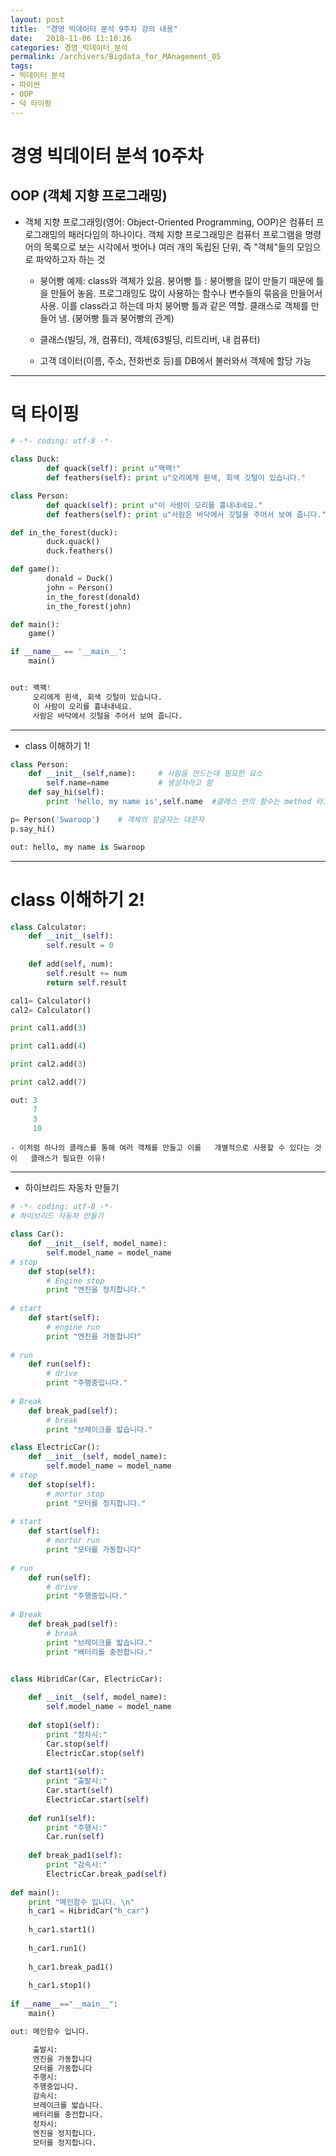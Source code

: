 ```yaml
---
layout: post
title:  "경영 빅데이터 분석 9주차 강의 내용"
date:   2018-11-06 11:10:26
categories: 경영_빅데이터_분석
permalink: /archivers/Bigdata_for_MAnagement_05
tags:
- 빅데이터 분석
- 파이썬
- OOP
- 덕 타이핑
---
```


# 경영 빅데이터 분석 10주차

## OOP (객체 지향 프로그래밍)

* 객체 지향 프로그래밍(영어: Object-Oriented Programming, OOP)은 컴퓨터 프로그래밍의 패러다임의 하나이다. 객체 지향 프로그래밍은 컴퓨터 프로그램을 명령어의 목록으로 보는 시각에서 벗어나 여러 개의 독립된 단위, 즉 "객체"들의 모임으로 파악하고자 하는 것
    - 붕어빵 예제: class와 객체가 있음. 붕어빵 틀 : 붕어빵을 많이 만들기 때문에 틀을 만들어 놓음. 프로그래밍도 많이 사용하는 함수나 변수들의 묶음을 만들어서 사용. 이를 class라고 하는데 마치 붕어빵 틀과 같은 역할. 클래스로 객체를 만들어 냄. (붕어빵 틀과 붕어빵의 관계)

    
    - 클래스(빌딩, 개, 컴퓨터), 객체(63빌딩, 리트리버, 내 컴퓨터)
    - 고객 데이터(이름, 주소, 전화번호 등)를 DB에서 불러와서 객체에 할당 가능
----------------------------------------------------
# 덕 타이핑
```python
# -*- coding: utf-8 -*-

class Duck:
        def quack(self): print u"꽥꽥!"
        def feathers(self): print u"오리에게 흰색, 회색 깃털이 있습니다."

class Person:
        def quack(self): print u"이 사람이 오리를 흉내내네요."
        def feathers(self): print u"사람은 바닥에서 깃털을 주어서 보여 줍니다."

def in_the_forest(duck):
        duck.quack()
        duck.feathers()

def game():
        donald = Duck()
        john = Person()
        in_the_forest(donald)
        in_the_forest(john)

def main():
    game()

if __name__ == '__main__':
    main()


out: 꽥꽥!
     오리에게 흰색, 회색 깃털이 있습니다.
     이 사람이 오리를 흉내내네요.
     사람은 바닥에서 깃털을 주어서 보여 줍니다. 
```

-------------------------------------------------
* class 이해하기 1!

```python
class Person:
    def __init__(self,name):     # 사람을 만드는데 필요한 요소
        self.name=name           # 생성자라고 함
    def say_hi(self):
        print 'hello, my name is',self.name  #클래스 안의 함수는 method 라고 부름

p= Person('Swaroop')    # 객체의 앞글자는 대문자
p.say_hi()

out: hello, my name is Swaroop
```
------------------------------------
# class 이해하기 2!
```python
class Calculator:
    def __init__(self):
        self.result = 0
    
    def add(self, num):
        self.result += num
        return self.result

cal1= Calculator()
cal2= Calculator()

print cal1.add(3)

print cal1.add(4)

print cal2.add(3)

print cal2.add(7)

out: 3
     7
     3
     10
```
    - 이처럼 하나의 클래스를 통해 여러 객체를 만들고 이를   개별적으로 사용할 수 있다는 것이   클래스가 필요한 이유!
------------------------------------------------------------
* 하이브리드 자동차 만들기 
```python
# -*- coding: utf-8 -*-
# 하이브리드 자동차 만들기

class Car():
    def __init__(self, model_name):
        self.model_name = model_name    
# stop
    def stop(self):
        # Engine stop
        print "엔진을 정지합니다."
        
# start
    def start(self):
        # engine run
        print "엔진을 가동합니다"
        
# run
    def run(self):
        # drive
        print "주행중입니다."
        
# Break
    def break_pad(self):
        # break
        print "브레이크를 밟습니다."

class ElectricCar():
    def __init__(self, model_name):
        self.model_name = model_name    
# stop
    def stop(self):
        # mortor stop
        print "모터를 정지합니다."
        
# start
    def start(self):
        # mortor run
        print "모터를 가동합니다"
        
# run
    def run(self):
        # drive
        print "주행중입니다."
        
# Break
    def break_pad(self):
        # break
        print "브레이크를 밟습니다."
        print "배터리를 충전합니다."


class HibridCar(Car, ElectricCar):
    
    def __init__(self, model_name):
        self.model_name = model_name
        
    def stop1(self):
        print "정차시:"
        Car.stop(self)
        ElectricCar.stop(self)
     
    def start1(self):
        print "출발시:"
        Car.start(self)
        ElectricCar.start(self)
        
    def run1(self):
        print "주행시:"
        Car.run(self)
        
    def break_pad1(self):
        print "감속시:"
        ElectricCar.break_pad(self)
        
def main():
    print "메인함수 입니다. \n"
    h_car1 = HibridCar("h_car")
    
    h_car1.start1()
   
    h_car1.run1()
    
    h_car1.break_pad1()
    
    h_car1.stop1()
    
if __name__=="__main__":
    main()

out: 메인함수 입니다. 

     출발시:
     엔진을 가동합니다
     모터를 가동합니다
     주행시:
     주행중입니다.
     감속시:
     브레이크를 밟습니다.
     배터리를 충전합니다.
     정차시:
     엔진을 정지합니다.
     모터를 정지합니다.